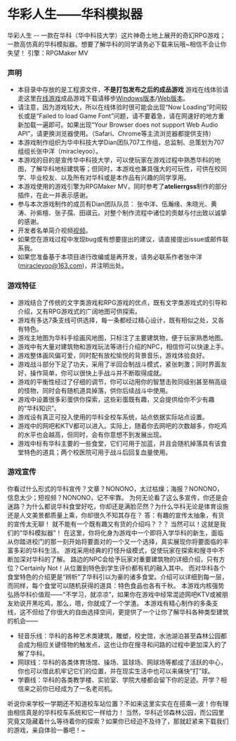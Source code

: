 # 华彩人生——华科模拟器
华彩人生 -- 一款在华科（华中科技大学）这片神奇土地上展开的奇幻RPG游戏；一款高仿真的华科模拟器。想要了解华科的同学请务必下载来玩哦~相信不会让你失望！ 引擎：RPGMaker MV

### 声明
- 本目录中存放的是工程源文件，**不是打包发布之后的成品游戏** 游戏在线体验请走这里[在线游戏](https://miracleyoo.github.io/HCRS-Online/)成品游戏下载请移步[Windows版本](https://pan.baidu.com/s/1bIgtWM0fy5NmmVYAh6ax8w)/[Web版本](https://pan.baidu.com/s/1SkyAurWNObJhZtJpQCYEhg)。
- 请注意，因为游戏较大，所以在线体验时很可能会出现“Now Loading”时间较长或是“Failed to load Game Font”问题，请不要着急，请在网速好的地方重新加载一遍即可。如果出现“Your Browser does not support Web Audio API”，请更换浏览器使用。（Safari、Chrome等主流浏览器都提供支持）
- 本游戏制作组织为华中科技大学Dian团队707工作组，总监制、总策划为707组组长张中洋（miracleyoo）。
- 本游戏的目的是宣传华中科技大学，可以使玩家在游戏过程中熟悉华科的地图，了解华科地标建筑等；但同时，本游戏也兼具强大的可玩性，可供在校同学、毕业校友、以及所有对华科或是本作品有兴趣的同学享用。
- 本游戏使用的游戏引擎为RPGMaker MV，同时参考了**atelierrgss**制作的部分插件，在此一并表示感谢。
- 参与本次游戏制作的成员有Dian团队队员： 张中洋、伍瀚缘、朱晓光、黄涛、孙紫檀、张子孺、田祺云。对整个制作流程中诸位的贡献与付出致以诚挚的感谢。
- 开发者名单简介视频[视频](https://www.bilibili.com/video/av25115108/)。
- 如果您在游戏过程中发现bug或有想要提出的建议，请直接提出issue或邮件联系我。
- 如果您准备基于本项目进行改编或是再开发，请务必联系作者张中洋(miracleyoo@163.com)，并注明出处。


### 游戏特征
- 游戏结合了传统的文字类游戏和RPG游戏的优点，既有文字类游戏式的引导和介绍，又有RPG游戏式的广阔地图可供探索。
- 游戏有多达7条支线可供选择，每一条都经过精心设计，既有相似之处，又各有特色。
- 游戏主地图为华科手绘画风地图，只标注了主要建筑物，便于玩家熟悉地图。
- 游戏中有大量对建筑物和游戏玩法等进行介绍的NPC，相信你可以快速上手。
- 游戏整体画风偏可爱，同时配有放松愉悦的背景音乐，游戏体验良好。
- 游戏战斗部分下足了功夫，采用了半回合制战斗模式，紧张刺激；同时界面友好，操作简单，你可以很快上手战斗并不断取得成就。
- 游戏的平衡性经过了仔细的调节，你可以动用你的智慧击败同级别甚至稍高级的怪物，同时会有随机道具掉落，供你后续战斗中使用。
- 游戏中设置很多彩蛋供你探索，这些彩蛋既有趣，又会提供给你不少有趣的“华科知识”。
- 游戏设有真正可投入使用的华科全校车系统，站点依据实际站点设置。
- 游戏中的网吧和KTV都可以进入。实际上，随着你去网吧的次数越多，你吃鸡的水平也会越高，但同时，会有你意想不到发展出现。
- 游戏中标有华科主要的一些食堂，它们可用于加蓝，并且会随机掉落具有该食堂特色的道具；两个校医院可用于战斗后回复血量使用。

### 游戏宣传
你看过什么形式的华科宣传？文章？NONONO，太过枯燥；海报？NONONO，信息太少；短视频？NONONO，记不牢靠。
为何无论看了这么多宣传，你还是会迷路？为什么都说华科食堂好吃，你却还是满脸茫然？为什么华科无论是体育设施还是人文美景都质量上乘，你却很久不知其存在？
答：有趣的宣传太抽象，有货的宣传太无聊！
就不能有一个既有趣又有货的介绍吗？？？
当然可以！这就是我们的“华科模拟器”！
在这里，你将化身为游戏中一个即将入学华科的新生，面临从你踏进校门的那一刻开始将要面对的一个又一个选择，真实展现你将要面临的丰富多彩的华科生活。
游戏采用经典的打怪升级模式，促使玩家在探索和搜寻中不断加深对华科的了解。
路边的NPC会给予玩家对重要建筑物的详细介绍，只有方位？Certainly Not！从位置到特色到学生评价都有机的融入其中。
而对华科各个食堂特色的介绍更是“辨析”了华科引以为豪的诸多食堂。介绍可以详细到每一层，而同样，每个食堂可以随机获得的道具：特色食品也各有千秋。
本游戏内核强势弘扬华科价值观——“不学习，就凉凉”，如果你在游戏中经常混迹网吧KTV或被朋友劝说开黑吃鸡，那么，嗯，你就成了一个学渣。
本游戏有精心制作的多条支线，这不但给了你很大的自由选择空间，更提供了一个让你了解华科各种类型建筑的机会——

* 轻音乐线：华科的各种艺术类建筑，雕塑，校史馆，水池湖泊甚至森林公园都会成为相应关键怪物的触发点，这也让你在搜寻和问路的过程中更加深入的了解了华科。
* 网球线：华科的各类体育场馆、操场、篮球场、网球场等都成了活跃的中心，你也可以借此机牢记它们的位置，并在现实生活中也可以来痛快“打”球。
* 学霸线：华科的各类教学楼、实验室、学院大楼都会留下你的足迹。开学？相信来之前你已经成为了一名老司机。

听说你来学校一学期还不知道校车站位置？不如来这里实实在在搭乘一波！你有理由相信真是的华科校车系统和它一样给力！
当然，华科近邻森林公园，而公园里究竟又隐藏着什么等待着你的探索？如果你已经迫不及待了，那就赶紧来下载我们的游戏，亲自体验一番吧！~

